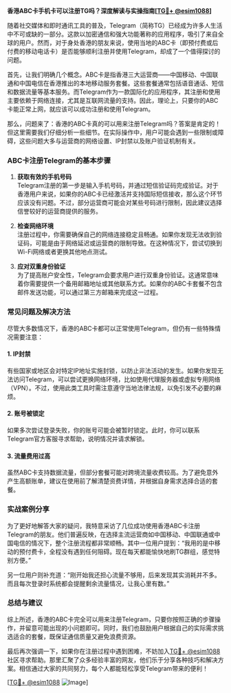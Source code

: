 **香港ABC卡手机卡可以注册TG吗？深度解读与实操指南[[TG💪+ @esim1088](https://t.me/s/esim1088)]**

随着社交媒体和即时通讯工具的普及，Telegram（简称TG）已经成为许多人生活中不可或缺的一部分。这款以加密通信和强大功能著称的应用程序，吸引了来自全球的用户。然而，对于身处香港的朋友来说，使用当地的ABC卡（即预付费或后付费的移动电话卡）是否能够顺利注册并使用Telegram，却成了一个值得探讨的问题。

首先，让我们明确几个概念。ABC卡是指香港三大运营商——中国移动、中国联通和中国电信在香港推出的本地移动服务套餐。这些套餐通常包括语音通话、短信和数据流量等基本服务。而Telegram作为一款国际化的应用程序，其注册和使用主要依赖于网络连接，尤其是互联网流量的支持。因此，理论上，只要你的ABC卡能正常上网，就应该可以成功注册和使用Telegram。

那么，问题来了：香港的ABC卡真的可以用来注册Telegram吗？答案是肯定的！但这里需要我们仔细分析一些细节。在实际操作中，用户可能会遇到一些限制或障碍，这些问题大多与运营商的网络设置、IP封禁以及账户验证机制有关。

### ABC卡注册Telegram的基本步骤

1. **获取有效的手机号码**  
   Telegram注册的第一步是输入手机号码，并通过短信验证码完成验证。对于香港用户来说，如果你的ABC卡已经激活并支持国际短信接收，那么这个环节应该没有问题。不过，部分运营商可能会对某些号码进行限制，因此建议选择信誉较好的运营商提供的服务。

2. **检查网络环境**  
   注册过程中，你需要确保自己的网络连接稳定且畅通。如果你发现无法收到验证码，可能是由于网络延迟或运营商的限制导致。在这种情况下，尝试切换到Wi-Fi网络或者更换其他地点测试。

3. **应对双重身份验证**  
   为了提高账户安全性，Telegram会要求用户进行双重身份验证。这通常意味着你需要提供一个备用邮箱地址或其他联系方式。如果你的ABC卡套餐不包含邮件发送功能，可以通过第三方邮箱来完成这一过程。

### 常见问题及解决方法

尽管大多数情况下，香港的ABC卡都可以正常使用Telegram，但仍有一些特殊情况需要注意：

#### 1. IP封禁  
有些国家或地区会对特定IP地址实施封锁，以防止非法活动的发生。如果你发现无法访问Telegram，可以尝试更换网络环境，比如使用代理服务器或虚拟专用网络（VPN）。不过，使用此类工具时需注意遵守当地法律法规，以免引发不必要的麻烦。

#### 2. 账号被锁定  
如果多次尝试登录失败，你的账号可能会被暂时锁定。此时，你可以联系Telegram官方客服寻求帮助，说明情况并请求解锁。

#### 3. 流量费用过高  
虽然ABC卡支持数据流量，但部分套餐可能对跨境流量收费较高。为了避免意外产生高额账单，建议在使用前了解清楚资费详情，并根据自身需求选择合适的套餐。

### 实战案例分享

为了更好地解答大家的疑问，我特意采访了几位成功使用香港ABC卡注册Telegram的朋友。他们普遍反映，在选择主流运营商如中国移动、中国联通或中国电信的情况下，整个注册流程都非常顺畅。其中一位用户提到：“我用的是中移动的预付费卡，全程没有遇到任何阻碍。现在每天都能愉快地刷TG群组，感觉特别方便。”

另一位用户则补充道：“刚开始我还担心流量不够用，后来发现其实消耗并不多。而且每次登录时系统都会提醒剩余流量情况，让我心里有数。”

### 总结与建议

综上所述，香港的ABC卡完全可以用来注册Telegram，只要你按照正确的步骤操作，并留意可能出现的小问题即可。同时，我们也鼓励用户根据自己的实际需求挑选适合的套餐，既保证通信质量又避免浪费资源。

最后再次强调一下，如果你在注册过程中遇到困难，不妨加入[TG💪+ @esim1088](https://t.me/s/esim1088)社区寻求帮助。那里汇聚了众多经验丰富的网友，他们乐于分享各种技巧和解决方案。相信通过大家的共同努力，每个人都能轻松享受Telegram带来的便利！

[[TG💪+ @esim1088](https://t.me/s/esim1088) ![Image](https://i.postimg.cc/4NQfJmqS/Snipaste-2025-05-13-00-14-12.png)]